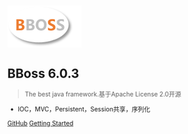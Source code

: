 ![logo](images/logo.png)

# BBoss 6.0.3

> The best java framework.基于Apache License 2.0开源

- IOC，MVC，Persistent，Session共享，序列化

[GitHub](https://github.com/bbossgroups/bboss)
[Getting Started](#bboss特色介绍)

